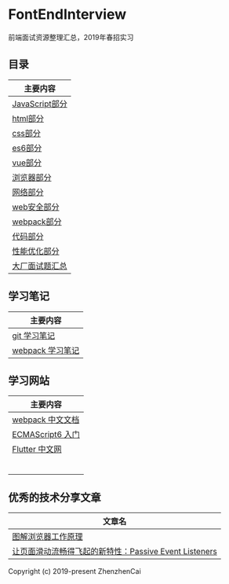 # FontEndInterview
前端面试资源整理汇总，2019年春招实习

## 目录

| 主要内容 |
| ------ |
| [JavaScript部分](JavaScript.md) |
| [html部分](html.md) |
| [css部分](css.md) |
| [es6部分](ESsix.md) |
| [vue部分](vue.md) |
| [浏览器部分](brower.md) |
| [网络部分](network.md) |
| [web安全部分](webSecurity.md) |
| [webpack部分](webpack.md) |
| [代码部分](mycode.md) |
| [性能优化部分](performance.md) |
| [大厂面试题汇总](realInterview.md) |


## 学习笔记
| 主要内容 |
| ------ |
| [git 学习笔记](study/gitStudy.md) |
| [webpack 学习笔记](study/webpackStudy.md) |


## 学习网站
| 主要内容 |
| ------ |
| [webpack 中文文档](https://www.webpackjs.com/guides/getting-started/) |
| [ECMAScript6 入门](http://es6.ruanyifeng.com/) |
| [Flutter 中文网](https://flutterchina.club/) |
| []() |
| []() |
| []() |
| []() |
| []() |
| []() |

## 优秀的技术分享文章
| 文章名 |
| ------ |
| [图解浏览器工作原理](https://mp.weixin.qq.com/s/X4yAFZBNLwaDUFYaR0Cn5g) |
| [让页面滑动流畅得飞起的新特性：Passive Event Listeners](https://blog.csdn.net/dj0379/article/details/52883315) |



Copyright (c) 2019-present ZhenzhenCai
